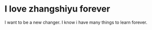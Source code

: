 # I love zhangshiyu forever
I want to  be a new changer.
I know i have many things to learn forever.
